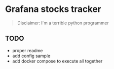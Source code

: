 # Grafana stocks tracker

> Disclaimer: I'm a terrible python programmer

## TODO

- proper readme
- add config sample
- add docker compose to execute all together